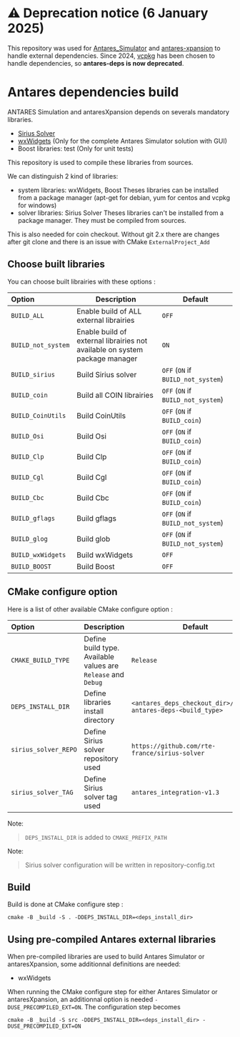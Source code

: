 # ⚠️ Deprecation notice (6 January 2025)
This repository was used for [Antares_Simulator](https://github.com/AntaresSimulatorTeam/Antares_Simulator) and [antares-xpansion](https://github.com/AntaresSimulatorTeam/antares-xpansion) to handle external dependencies. Since 2024, [vcpkg]([url](https://github.com/microsoft/vcpkg/)) has been chosen to handle dependencies, so **antares-deps is now deprecated**.

# Antares dependencies build

 ANTARES Simulation and antaresXpansion depends on severals mandatory libraries.
 - [Sirius Solver](https://github.com/rte-france/sirius-solver)
 - [wxWidgets](https://github.com/wxWidgets/wxWidgets)
 (Only for the complete Antares Simulator solution with GUI)
 - Boost libraries: test (Only for unit tests)

This repository is used to compile these libraries from sources.

We can distinguish 2 kind of libraries:
- system libraries: wxWidgets, Boost
Theses libraries can be installed from a package manager (apt-get for debian, yum for centos and vcpkg for windows)
- solver libraries: Sirius Solver
Theses libraries can't be installed from a package manager. They must be compiled from sources.

This is also needed for coin checkout. Without git 2.x there are changes after git clone and there is an issue with CMake `ExternalProject_Add`

## Choose built libraries
You can choose built librairies with these options :

|Option | Description | Default |
|:-------|-------|-------|
|`BUILD_ALL`|Enable build of ALL external librairies| `OFF`|
|`BUILD_not_system`|Enable build of external librairies not available on system package manager | `ON`|
|`BUILD_sirius`|Build Sirius solver | `OFF` (`ON` if `BUILD_not_system`)|
|`BUILD_coin`|Build all COIN librairies | `OFF` (`ON` if `BUILD_not_system`)|
|`BUILD_CoinUtils`|Build CoinUtils | `OFF` (`ON` if `BUILD_coin`)|
|`BUILD_Osi`|Build Osi | `OFF` (`ON` if `BUILD_coin`)|
|`BUILD_Clp`|Build Clp | `OFF` (`ON` if `BUILD_coin`)|
|`BUILD_Cgl`|Build Cgl | `OFF` (`ON` if `BUILD_coin`)|
|`BUILD_Cbc`|Build Cbc | `OFF` (`ON` if `BUILD_coin`)|
|`BUILD_gflags`|Build gflags | `OFF` (`ON` if `BUILD_not_system`)|
|`BUILD_glog`|Build glob | `OFF` (`ON` if `BUILD_not_system`)|
|`BUILD_wxWidgets`|Build wxWidgets | `OFF`|
|`BUILD_BOOST`|Build Boost | `OFF`|

## CMake configure option

Here is a list of other available CMake configure option :

|Option | Description | Default |
|:-------|-------|-------|
|`CMAKE_BUILD_TYPE` |Define build type. Available values are `Release` and `Debug`  | `Release`|
|`DEPS_INSTALL_DIR`|Define libraries install directory| `<antares_deps_checkout_dir>/../rte-antares-deps-<build_type>`|
|`sirius_solver_REPO`| Define Sirius solver repository used| `https://github.com/rte-france/sirius-solver`|
|`sirius_solver_TAG`| Define Sirius solver tag used| `antares_integration-v1.3`|

Note:
> `DEPS_INSTALL_DIR` is added to `CMAKE_PREFIX_PATH`

Note:
> Sirius solver configuration will be written in repository-config.txt
## Build
Build is done at CMake configure step :

`cmake -B _build -S . -DDEPS_INSTALL_DIR=<deps_install_dir>`

## Using pre-compiled Antares external libraries
When pre-compiled libraries are used to build Antares Simulator or antaresXpansion, some additionnal definitions are needed:
- wxWidgets

When running the CMake configure step for either Antares Simulator or antaresXpansion, an additionnal option is needed `-DUSE_PRECOMPILED_EXT=ON`.
The configuration step becomes

`cmake -B _build -S src -DDEPS_INSTALL_DIR=<deps_install_dir> -DUSE_PRECOMPILED_EXT=ON`
